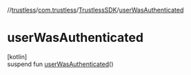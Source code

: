 //[trustless](../../../index.md)/[com.trustless](../index.md)/[TrustlessSDK](index.md)/[userWasAuthenticated](user-was-authenticated.md)

# userWasAuthenticated

[kotlin]\
suspend fun [userWasAuthenticated](user-was-authenticated.md)()
